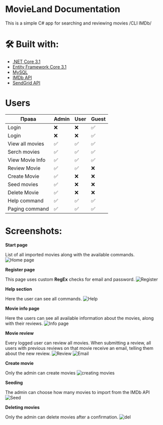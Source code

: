 # MovieLand Documentation

This is a simple C# app for searching and reviewing movies /CLI IMDb/

# 🛠 Built with:

- [.NET Core 3.1](https://dotnet.microsoft.com/en-us/download/dotnet/3.1)
- [Entity Framework Core 3.1](https://github.com/dotnet/efcore)
- [MySQL](https://www.mysql.com)
- [IMDb API](imdb-api.com)
- [SendGrid API](https://github.com/sendgrid)

# Users

| **Права**       | Admin | User | Guest |
| --------------- | ----- | ---- | ----- |
| Login           | ❌    | ❌   | ✅    |
| Login           | ❌    | ❌   | ✅    |
| View all movies | ✅    | ✅   | ✅    |
| Serch movies    | ✅    | ✅   | ✅    |
| View Movie Info | ✅    | ✅   | ✅    |
| Review Movie    | ✅    | ✅   | ❌    |
| Create Movie    | ✅    | ❌   | ❌    |
| Seed movies     | ✅    | ❌   | ❌    |
| Delete Movie    | ✅    | ❌   | ❌    |
| Help command    | ✅    | ✅   | ✅    |
| Paging command  | ✅    | ✅   | ✅    |

# Screenshots:

**Start page**

List of all imported movies along with the available commands.
![Home page](https://i.ibb.co/Xyp8KRv/home.png)

**Register page**

This page uses custom **RegEx** checks for email and password.
![Register](https://i.ibb.co/2YWSGWr/reg.png)

**Help section**

Here the user can see all commands.
![Help](https://i.ibb.co/3CLRGz0/help.png)

**Movie info page**

Here the users can see all available information about the movies, along with their reviews.
![Info page](https://i.ibb.co/GRKFPcj/info.png)

**Movie review**

Every logged user can review all movies. When submitting a review, all users with previous reviews on that movie receive an email, telling them about the new review.
![Review](https://i.ibb.co/PMsyLMM/reviw.png)
![Email](https://i.ibb.co/16Nz3mt/email.png)

**Create movie**

Only the admin can create movies
![creating movies](https://i.ibb.co/KGcYHwb/add-movie.png)

**Seeding**

The admin can choose how many movies to import from the IMDb API
![Seed](https://i.ibb.co/26RQ6d1/seed.png)

**Deleting movies**

Only the admin can delete movies after a confirmation.
![del](https://i.ibb.co/7G5GTmp/del.png)
